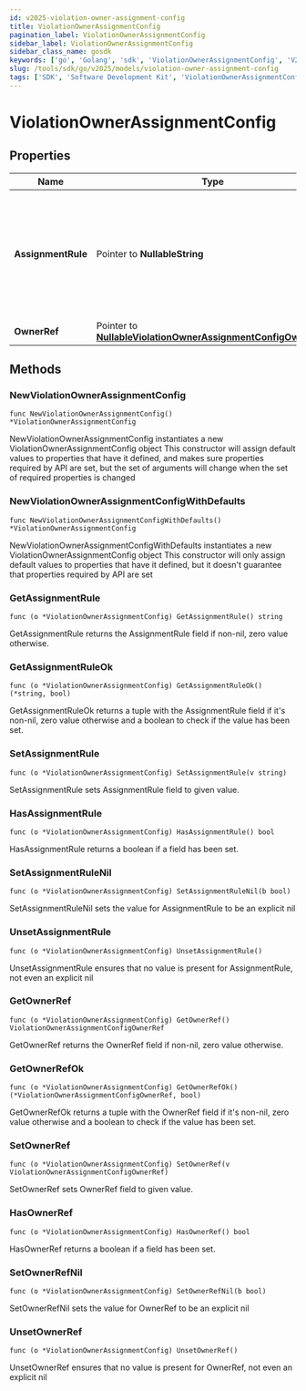 ```yaml
---
id: v2025-violation-owner-assignment-config
title: ViolationOwnerAssignmentConfig
pagination_label: ViolationOwnerAssignmentConfig
sidebar_label: ViolationOwnerAssignmentConfig
sidebar_class_name: gosdk
keywords: ['go', 'Golang', 'sdk', 'ViolationOwnerAssignmentConfig', 'V2025ViolationOwnerAssignmentConfig'] 
slug: /tools/sdk/go/v2025/models/violation-owner-assignment-config
tags: ['SDK', 'Software Development Kit', 'ViolationOwnerAssignmentConfig', 'V2025ViolationOwnerAssignmentConfig']
---
```


# ViolationOwnerAssignmentConfig

## Properties

Name | Type | Description | Notes
------------ | ------------- | ------------- | -------------
**AssignmentRule** | Pointer to **NullableString** | Details about the violations owner. MANAGER - identity's manager STATIC - Governance Group or Identity | [optional] 
**OwnerRef** | Pointer to [**NullableViolationOwnerAssignmentConfigOwnerRef**](violation-owner-assignment-config-owner-ref) |  | [optional] 

## Methods

### NewViolationOwnerAssignmentConfig

`func NewViolationOwnerAssignmentConfig() *ViolationOwnerAssignmentConfig`

NewViolationOwnerAssignmentConfig instantiates a new ViolationOwnerAssignmentConfig object
This constructor will assign default values to properties that have it defined,
and makes sure properties required by API are set, but the set of arguments
will change when the set of required properties is changed

### NewViolationOwnerAssignmentConfigWithDefaults

`func NewViolationOwnerAssignmentConfigWithDefaults() *ViolationOwnerAssignmentConfig`

NewViolationOwnerAssignmentConfigWithDefaults instantiates a new ViolationOwnerAssignmentConfig object
This constructor will only assign default values to properties that have it defined,
but it doesn't guarantee that properties required by API are set

### GetAssignmentRule

`func (o *ViolationOwnerAssignmentConfig) GetAssignmentRule() string`

GetAssignmentRule returns the AssignmentRule field if non-nil, zero value otherwise.

### GetAssignmentRuleOk

`func (o *ViolationOwnerAssignmentConfig) GetAssignmentRuleOk() (*string, bool)`

GetAssignmentRuleOk returns a tuple with the AssignmentRule field if it's non-nil, zero value otherwise
and a boolean to check if the value has been set.

### SetAssignmentRule

`func (o *ViolationOwnerAssignmentConfig) SetAssignmentRule(v string)`

SetAssignmentRule sets AssignmentRule field to given value.

### HasAssignmentRule

`func (o *ViolationOwnerAssignmentConfig) HasAssignmentRule() bool`

HasAssignmentRule returns a boolean if a field has been set.

### SetAssignmentRuleNil

`func (o *ViolationOwnerAssignmentConfig) SetAssignmentRuleNil(b bool)`

 SetAssignmentRuleNil sets the value for AssignmentRule to be an explicit nil

### UnsetAssignmentRule
`func (o *ViolationOwnerAssignmentConfig) UnsetAssignmentRule()`

UnsetAssignmentRule ensures that no value is present for AssignmentRule, not even an explicit nil
### GetOwnerRef

`func (o *ViolationOwnerAssignmentConfig) GetOwnerRef() ViolationOwnerAssignmentConfigOwnerRef`

GetOwnerRef returns the OwnerRef field if non-nil, zero value otherwise.

### GetOwnerRefOk

`func (o *ViolationOwnerAssignmentConfig) GetOwnerRefOk() (*ViolationOwnerAssignmentConfigOwnerRef, bool)`

GetOwnerRefOk returns a tuple with the OwnerRef field if it's non-nil, zero value otherwise
and a boolean to check if the value has been set.

### SetOwnerRef

`func (o *ViolationOwnerAssignmentConfig) SetOwnerRef(v ViolationOwnerAssignmentConfigOwnerRef)`

SetOwnerRef sets OwnerRef field to given value.

### HasOwnerRef

`func (o *ViolationOwnerAssignmentConfig) HasOwnerRef() bool`

HasOwnerRef returns a boolean if a field has been set.

### SetOwnerRefNil

`func (o *ViolationOwnerAssignmentConfig) SetOwnerRefNil(b bool)`

 SetOwnerRefNil sets the value for OwnerRef to be an explicit nil

### UnsetOwnerRef
`func (o *ViolationOwnerAssignmentConfig) UnsetOwnerRef()`

UnsetOwnerRef ensures that no value is present for OwnerRef, not even an explicit nil

